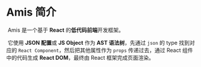 # Amis 简介

​		Amis 是一个基于 **React** 的**低代码前端**开发框架。

​		它使用 **JSON 配置**或 **JS Object** 作为 **AST 语法树**，先通过 `json` 的 type 找到对应的 `React Component`，然后把其他属性作为 `props` 传递过去，通过 React 组件中的代码生成 **React DOM**，最终由 React 框架完成页面渲染。
